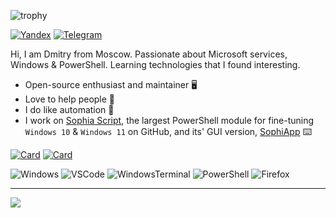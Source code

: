 ![trophy](https://github-profile-trophy.vercel.app/?username=farag2&theme=darkhub&no-bg=true&no-frame=true)

[![Yandex](https://img.shields.io/badge/-nefedovds@ya.ru-F9DB60?style=flat-square&logo=Yandex&logoColor=FF3333)](mailto:nefedovds@ya.ru)
[![Telegram](https://img.shields.io/badge/Telegram-blue?style=flat-square&logo=Telegram)](https://t.me/sanctuary_d)

Hi, I am Dmitry from Moscow. Passionate about Microsoft services, Windows & PowerShell. Learning technologies that I found interesting.

* Open-source enthusiast and maintainer :desktop_computer:
* Love to help people :electric_plug:
* I do like automation 🤖
* I work on [Sophia Script](https://github.com/farag2/Sophia-Script-for-Windows), the largest PowerShell module for fine-tuning `Windows 10` & `Windows 11` on GitHub, and its' GUI version, [SophiApp](https://github.com/Sophia-Community/SophiApp) :keyboard: 

[![Card](https://github-readme-stats.vercel.app/api/pin?username=farag2&repo=Sophia-Script-for-Windows&show_owner=true&bg_color=22272E&text_color=9F9F9F&title_color=9F9F9F&icon_color=9F9F9F)](https://github.com/farag2/Sophia-Script-for-Windows)
[![Card](https://github-readme-stats.vercel.app/api/pin?username=Sophia-Community&repo=SophiApp&show_owner=true&bg_color=22272E&text_color=9F9F9F&title_color=9F9F9F&icon_color=9F9F9F)](https://github.com/Sophia-Community/SophiApp)

![Windows](https://img.shields.io/badge/Windows%2011-0078D6.svg?&style=for-the-badge&logo=windows&logoColor=white)
![VSCode](https://img.shields.io/badge/visual%20studio%20code-007ACC.svg?&style=for-the-badge&logo=visual-studio-code&logoColor=white)
![WindowsTerminal](https://img.shields.io/badge/Windows%20Terminal-4D4D4D.svg?&style=for-the-badge&logo=windows-terminal&logoColor=white)
![PowerShell](https://img.shields.io/badge/PowerShell-5391FE.svg?&style=for-the-badge&logo=powershell&logoColor=white)
![Firefox](https://img.shields.io/badge/Firefox-FF7139.svg?&style=for-the-badge&logo=firefox&logoColor=white)

***

<p align="left"> <img src="https://github-readme-stats.vercel.app/api?username=farag2&count_private=false&show_icons=true&bg_color=22272E&text_color=9F9F9F"/>
